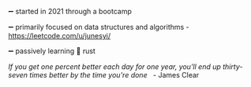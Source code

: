 :heavy_minus_sign: started in 2021 through a bootcamp

:heavy_minus_sign: primarily focused on data structures and algorithms - https://leetcode.com/u/junesyi/

:heavy_minus_sign: passively learning 🦀 rust

*If you get one percent better each day for one year, you'll end up thirty-seven times better by the time you're done* &nbsp; - James Clear
